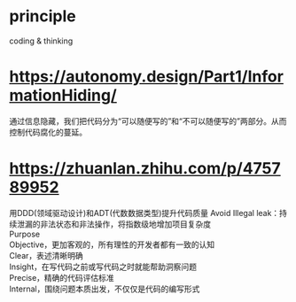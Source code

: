 # principle
coding &amp; thinking  
# https://autonomy.design/Part1/InformationHiding/
通过信息隐藏，我们把代码分为“可以随便写的”和“不可以随便写的”两部分。从而控制代码腐化的蔓延。  
# https://zhuanlan.zhihu.com/p/475789952
用DDD(领域驱动设计)和ADT(代数数据类型)提升代码质量  Avoid Illegal leak：持续泄漏的非法状态和非法操作，将指数级地增加项目复杂度    
Purpose  
Objective，更加客观的，所有理性的开发者都有一致的认知  
Clear，表述清晰明确  
Insight，在写代码之前或写代码之时就能帮助洞察问题  
Precise，精确的代码评估标准  
Internal，围绕问题本质出发，不仅仅是代码的编写形式  
